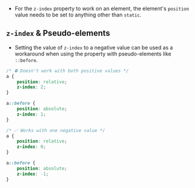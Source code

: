 - For the `z-index` property to work on an element, the element's `position` value needs to be set to anything other than `static`.

## `z-index` & Pseudo-elements

- Setting the value of `z-index` to a negative value can be used as a workaround when using the property with pseudo-elements like `::before`. 

```css
/* ⛔ Doesn't work with both positive values */
a {
    position: relative;
    z-index: 2;
}

a::before {
    position: absolute;
    z-index: 1;
}

/* ✅ Works with one negative value */
a {
    position: relative;
    z-index: 0;
}

a::before {
    position: absolute;
    z-index: -1;
}
```
